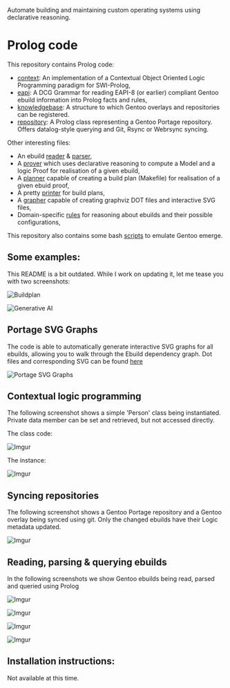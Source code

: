 Automate building and maintaining custom operating systems using declarative reasoning.

# Prolog code 

This repository contains Prolog code:

- [context](Source/context.pl): An implementation of a Contextual Object Oriented Logic Programming paradigm for SWI-Prolog,
- [eapi](Source/eapi.pl): A DCG Grammar for reading EAPI-8 (or earlier) compliant Gentoo ebuild information into Prolog facts and rules,
- [knowledgebase](Source/knowledgebase.pl): A structure to which Gentoo overlays and repositories can be registered. 
- [repository](Source/repository.pl): A Prolog class representing a Gentoo Portage repository. Offers datalog-style querying and Git, Rsync or Webrsync syncing.

Other interesting files: 
- An ebuild [reader](Source/reader.pl) & [parser](Source/parser.pl), 
- A [prover](Source/prover.pl) which uses declarative reasoning to compute a Model and a logic Proof for realisation of a given ebuild,
- A [planner](Source/planner.pl) capable of creating a build plan (Makefile) for realisation of a given ebuid proof,
- A pretty [printer](Source/printer.pl) for build plans,
- A [grapher](Source/grapher.pl) capable of creating graphviz DOT files and interactive SVG files,
- Domain-specific [rules](Source/rules.pl) for reasoning about ebuilds and their possible configurations, 

This repository also contains some bash [scripts](.bash_profile) to emulate Gentoo emerge.

## Some examples: 

This README is a bit outdated. While I work on updating it, let me tease you with two screenshots:

![Buildplan](https://i.imgur.com/PSwHnLQ.png)

![Generative AI](https://i.imgur.com/Cj5xdeh.png)
 

## Portage SVG Graphs

The code is able to automatically generate interactive SVG graphs for all ebuilds, allowing you to walk
through the Ebuild dependency graph. Dot files and corresponding SVG can be found [here](https://www.github.com/pvdabeel/portage-svg)

![Portage SVG Graphs](https://i.imgur.com/WhuEGxx.png)


## Contextual logic programming 

The following screenshot shows a simple 'Person' class being instantiated. Private data member can be set and retrieved, but not accessed 
directly. 

The class code:

![Imgur](https://i.imgur.com/MRZwVUS.png)

The instance:

![Imgur](https://i.imgur.com/O7Luag9.png)


## Syncing repositories

The following screenshot shows a Gentoo Portage repository and a Gentoo overlay being synced using git. Only the changed ebuilds have their 
Logic metadata updated. 

![Imgur](https://i.imgur.com/HNp6QYD.png)


## Reading, parsing & querying ebuilds 

In the following screenshots we show Gentoo ebuilds being read, parsed and queried using Prolog

![Imgur](https://i.imgur.com/jHNSVdl.png)

![Imgur](https://i.imgur.com/oGplVXX.png)

![Imgur](https://i.imgur.com/wWAdjXn.png)

![Imgur](https://i.imgur.com/yVED5fZ.png)


## Installation instructions: 

Not available at this time.
